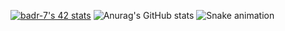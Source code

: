 [![badr-7's 42 stats](https://badge.mediaplus.ma/black/mel-hous)](https://github.com/oakoudad/badge42)
![Anurag's GitHub stats](https://github-readme-stats.vercel.app/api?username=badr-799&show_icons=true&theme=radical)
![Snake animation](https://github.com/badr-7/badr-7/blob/output/github-contribution-grid-snake.svg)

<!--
**badr-7/badr-7** is a ✨ _special_ ✨ repository because its `README.md` (this file) appears 
Here are some ideas to get you started:
I created my GitHub profile to showcase my projects, contributions, and skills to potential employers and collaborate with other developers in the community
- 🔭 I’m currently working on ...
- 🌱 I’m currently learning ...
- 👯 I’m looking to collaborate on ...
- 🤔 I’m looking for help with ...
- 💬 Ask me about ...
- 📫 How to reach me: ...
- 😄 Pronouns: ...
- ⚡ Fun fact: ...
-->
